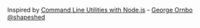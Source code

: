 Inspired by [Command Line Utilities with Node.js](http://shapeshed.com/command-line-utilities-with-nodejs/) - [George Ornbo
@shapeshed](https://twitter.com/shapeshed)